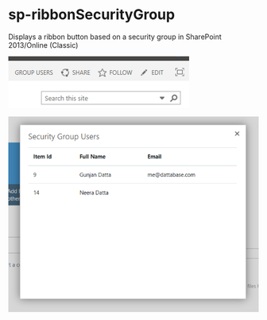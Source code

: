 # sp-ribbonSecurityGroup
Displays a ribbon button based on a security group in SharePoint 2013/Online (Classic)

![ribbon button](https://github.com/gunjandatta/sp-ribbonSecurityGroup/blob/master/images/ribbonButton.png)

![users in group](https://github.com/gunjandatta/sp-ribbonSecurityGroup/blob/master/images/usersInGroup.png)
